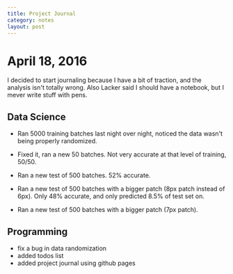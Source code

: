 ```yaml
---
title: Project Journal
category: notes
layout: post
---
```


# April 18, 2016

I decided to start journaling because I have a bit of traction, and the analysis isn't totally wrong. Also Lacker said I should have a notebook, but I mever write stuff with pens.

## Data Science

* Ran 5000 training batches last night over night, noticed the data wasn't being properly randomized. 

* Fixed it, ran a new 50 batches. Not very accurate at that level of training, 50/50. 

* Ran a new test of 500 batches. 52% accurate.

* Ran a new test of 500 batches with a bigger patch (8px patch instead of 6px). Only 48% accurate, and only predicted 8.5% of test set on.

* Ran a new test of 500 batches with a bigger patch (7px patch). 

## Programming

 * fix a bug in data randomization
 * added todos list 
 * added project journal using github pages 

